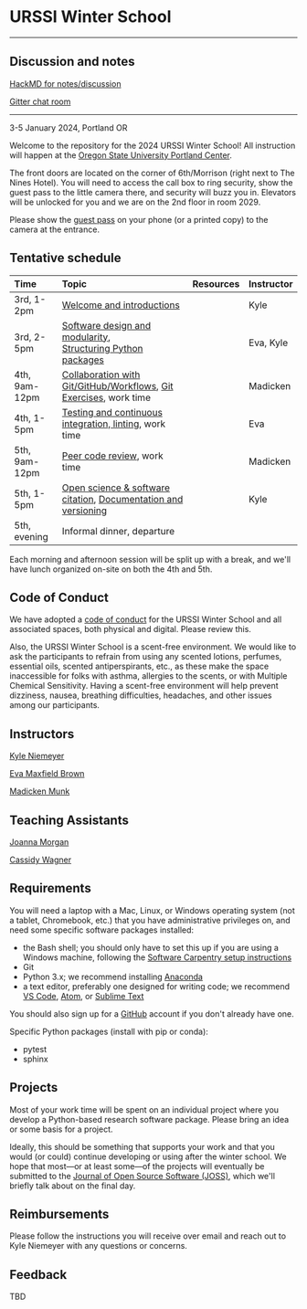 # URSSI Winter School
---

## Discussion and notes

[HackMD for notes/discussion](https://hackmd.io/@kyleniemeyer/SkoP3GmOT/edit)

[Gitter chat room](https://matrix.to/#/!joAajBiAKSopyhHuWy:gitter.im?via=gitter.im)

--- 

3-5 January 2024, Portland OR

Welcome to the repository for the 2024 URSSI Winter School! All instruction will happen at the [Oregon State University Portland Center](https://www.google.com/maps/place/Oregon+State+University+-+Portland+Center/@45.5191668,-122.6806424,17z/data=!3m2!4b1!5s0x54950a04eb56b777:0xce0d6c2b65a905b5!4m6!3m5!1s0x54950b18857f5857:0x219823f05976c110!8m2!3d45.5191631!4d-122.6780675!16s%2Fg%2F11gsn2wn_c).

The front doors are located on the corner of 6th/Morrison (right next to The Nines Hotel). You will need to access the call box to ring security, show the guest pass to the little camera there, and security will buzz you in. Elevators will be unlocked for you and we are on the 2nd floor in room 2029.

Please show the [guest pass](./Z5039%20--%20URSSI%20Software%20School.png) on your phone (or a printed copy) to the camera at the entrance.

## Tentative schedule

| Time | Topic  | Resources  | Instructor
|:--|:--|:--|:--|
| 3rd, 1-2pm  | [Welcome and introductions](https://kyleniemeyer.github.io/research-software-dev-modules/intro-slides) |  | Kyle
| 3rd, 2-5pm  | [Software design and modularity](https://evamaxfield.github.io/winter-school-lectures/software-design-and-modularity.slides.html#/),<br/>[Structuring Python packages](https://kyleniemeyer.github.io/research-software-dev-modules/module-packaging/) |  | Eva, Kyle
| 4th, 9am-12pm | [Collaboration with Git/GitHub/Workflows](), [Git Exercises](), work time |  | Madicken
| 4th, 1-5pm  | [Testing and continuous integration, linting](), work time |  | Eva
| 5th, 9am-12pm | [Peer code review](), work time | | Madicken
| 5th, 1-5pm | [Open science & software citation](https://kyleniemeyer.github.io/research-software-dev-modules/module-open-science/), [Documentation and versioning]() |  | Kyle
| 5th, evening | Informal dinner, departure |  |

Each morning and afternoon session will be split up with a break, and we'll have lunch organized on-site on both the 4th and 5th.

## Code of Conduct

We have adopted a [code of conduct](https://github.com/si2-urssi/winterschool/blob/master/CODE_OF_CONDUCT.md) for the URSSI Winter School and all associated spaces, both physical and digital. Please review this.

Also, the URSSI Winter School is a scent-free environment. We would like to ask the participants to refrain from using any scented lotions, perfumes, essential oils, scented antiperspirants, etc., as these make the space inaccessible for folks with asthma, allergies to the scents, or with Multiple Chemical Sensitivity. Having a scent-free environment will help prevent dizziness, nausea, breathing difficulties, headaches, and other issues among our participants.

## Instructors

[Kyle Niemeyer](https://github.com/kyleniemeyer)

[Eva Maxfield Brown](https://github.com/evamaxfield)

[Madicken Munk](https://github.com/munkm)

## Teaching Assistants

[Joanna Morgan](https://github.com/jpmorgan98)

[Cassidy Wagner](https://github.com/cassidymwagner)


## Requirements

You will need a laptop with a Mac, Linux, or Windows operating system (not a tablet, Chromebook, etc.) that you have administrative privileges on, and need some specific software packages installed:

- the Bash shell; you should only have to set this up if you are using a Windows machine, following the [Software Carpentry setup instructions](http://carpentries.github.io/workshop-template/#setup)
- Git
- Python 3.x; we recommend installing [Anaconda](https://www.anaconda.com/distribution/)
- a text editor, preferably one designed for writing code; we recommend [VS Code](https://code.visualstudio.com), [Atom](https://atom.io), or [Sublime Text](https://www.sublimetext.com)

You should also sign up for a [GitHub](https://github.com/) account if you don't already have one.

Specific Python packages (install with pip or conda):
- pytest
- sphinx

## Projects

Most of your work time will be spent on an individual project where you develop a Python-based research software package.
Please bring an idea or some basis for a project.

Ideally, this should be something that supports your work and that you would (or could) continue developing or using after the winter school.
We hope that most—or at least some—of the projects will eventually be submitted to the [Journal of Open Source Software (JOSS)](https://joss.theoj.org), which we'll briefly talk about on the final day.

## Reimbursements

Please follow the instructions you will receive over email and reach out to Kyle Niemeyer with any questions or concerns.

## Feedback 

TBD